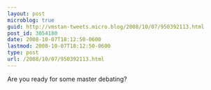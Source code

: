 ```yaml
---
layout: post
microblog: true
guid: http://vmstan-tweets.micro.blog/2008/10/07/950392113.html
post_id: 3054180
date: 2008-10-07T18:12:50-0600
lastmod: 2008-10-07T18:12:50-0600
type: post
url: /2008/10/07/950392113.html
---
```

Are you ready for some master debating?
